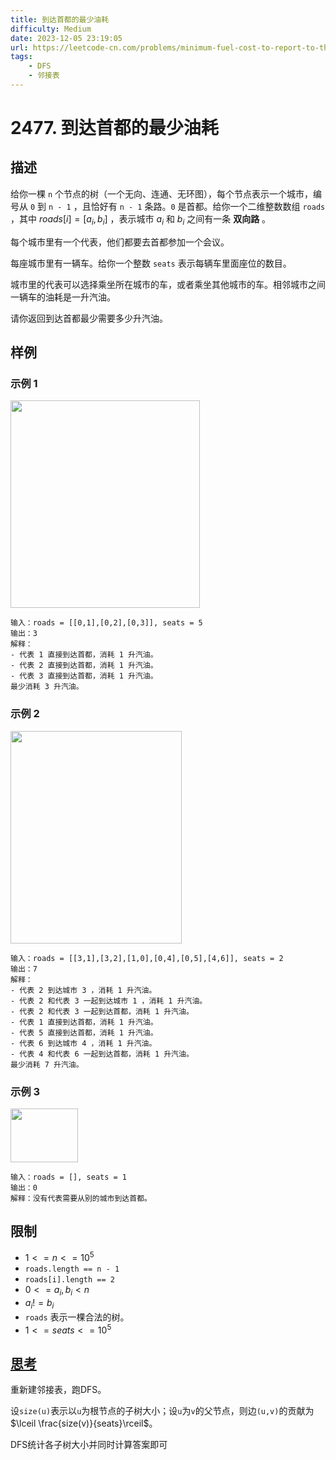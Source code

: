 ```yaml
---
title: 到达首都的最少油耗
difficulty: Medium
date: 2023-12-05 23:19:05
url: https://leetcode-cn.com/problems/minimum-fuel-cost-to-report-to-the-capital
tags:
    - DFS
    - 邻接表
---
```

# 2477. 到达首都的最少油耗

## 描述

给你一棵 `n` 个节点的树（一个无向、连通、无环图），每个节点表示一个城市，编号从 `0` 到 `n - 1` ，且恰好有 `n - 1` 条路。`0` 是首都。给你一个二维整数数组 `roads` ，其中 $roads[i] = [a_{i}, b_{i}]$ ，表示城市 $a_{i}$ 和 $b_{i}$ 之间有一条 **双向路** 。

每个城市里有一个代表，他们都要去首都参加一个会议。

每座城市里有一辆车。给你一个整数 `seats` 表示每辆车里面座位的数目。

城市里的代表可以选择乘坐所在城市的车，或者乘坐其他城市的车。相邻城市之间一辆车的油耗是一升汽油。

请你返回到达首都最少需要多少升汽油。
## 样例
### 示例 1

<img alt="" src="https://assets.leetcode.com/uploads/2022/09/22/a4c380025e3ff0c379525e96a7d63a3.png" style="width: 303px; height: 332px;">

```
输入：roads = [[0,1],[0,2],[0,3]], seats = 5
输出：3
解释：
- 代表 1 直接到达首都，消耗 1 升汽油。
- 代表 2 直接到达首都，消耗 1 升汽油。
- 代表 3 直接到达首都，消耗 1 升汽油。
最少消耗 3 升汽油。
```

### 示例 2

<img alt="" src="https://assets.leetcode.com/uploads/2022/11/16/2.png" style="width: 274px; height: 340px;">

```
输入：roads = [[3,1],[3,2],[1,0],[0,4],[0,5],[4,6]], seats = 2
输出：7
解释：
- 代表 2 到达城市 3 ，消耗 1 升汽油。
- 代表 2 和代表 3 一起到达城市 1 ，消耗 1 升汽油。
- 代表 2 和代表 3 一起到达首都，消耗 1 升汽油。
- 代表 1 直接到达首都，消耗 1 升汽油。
- 代表 5 直接到达首都，消耗 1 升汽油。
- 代表 6 到达城市 4 ，消耗 1 升汽油。
- 代表 4 和代表 6 一起到达首都，消耗 1 升汽油。
最少消耗 7 升汽油。
```

### 示例 3

<img alt="" src="https://assets.leetcode.com/uploads/2022/09/27/efcf7f7be6830b8763639cfd01b690a.png" style="width: 108px; height: 86px;">

```
输入：roads = [], seats = 1
输出：0
解释：没有代表需要从别的城市到达首都。
```
## 限制
- $1 <= n <= 10^{5}$
- `roads.length == n - 1`
- `roads[i].length == 2`
- $0 <= a_{i}, b_{i} < n$
- $a_{i} != b_{i}$
- `roads` 表示一棵合法的树。
- $1 <= seats <= 10^{5}$


## [思考](code.cpp)
重新建邻接表，跑DFS。

设`size(u)`表示以`u`为根节点的子树大小；设`u`为`v`的父节点，则边`(u,v)`的贡献为$\lceil \frac{size(v)}{seats}\rceil$。

DFS统计各子树大小并同时计算答案即可